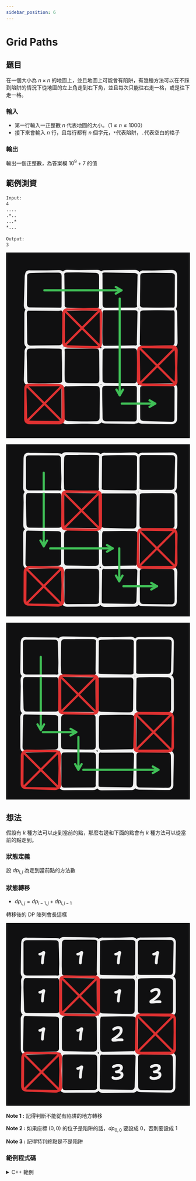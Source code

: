 ```yaml
---
sidebar_position: 6
---
```

Grid Paths
===

題目
---
在一個大小為 $n \times n$ 的地圖上，並且地圖上可能會有陷阱，有幾種方法可以在不踩到陷阱的情況下從地圖的左上角走到右下角，並且每次只能往右走一格，或是往下走一格。

### 輸入
- 第一行輸入一正整數 $n$ 代表地圖的大小。（$1 \le n \le 1000$）
- 接下來會輸入 $n$ 行，且每行都有 $n$ 個字元，`*`代表陷阱，`.`代表空白的格子

### 輸出
輸出一個正整數，為答案模 $10^9+7$ 的值

範例測資
---
```
Input:
4
....
.*..
...*
*...

Output:
3
```
![alt text](image.png)

![alt text](image-1.png)

![alt text](image-2.png)

想法
---
假設有 $k$ 種方法可以走到當前的點，那麼右邊和下面的點會有 $k$ 種方法可以從當前的點走到。

### 狀態定義
設 $dp_{i, j}$ 為走到當前點的方法數

### 狀態轉移
- $dp_{i, j} = dp_{i - 1, j} + dp_{i, j - 1}$


轉移後的 DP 陣列會長這樣

![alt text](image-3.png)

**Note 1 :** 記得判斷不能從有陷阱的地方轉移

**Note 2 :** 如果座標 $(0, 0)$ 的位子是陷阱的話，$dp_{0, 0}$ 要設成 $0$，否則要設成 $1$

**Note 3 :** 記得特判終點是不是陷阱

### 範例程式碼
<details>
<summary>C++ 範例 </summary>

```cpp
#include <bits/stdc++.h>
#define IO ios_base::sync_with_stdio(0), cin.tie(0)
#define int long long 
using namespace std;

const int mod = 1e9 + 7;

char grid[1005][1005];
int dp[1005][1005];

signed main() {
    IO;
    int n;
    cin >> n;
    for(int i = 0; i < n; i++) {
        for(int j = 0; j < n; j++) {
            cin >> grid[i][j];
        }
    }
    if(grid[0][0] == '.') {
        dp[0][0] = 1;
    }
    for(int i = 0; i < n; i++) {
        for(int j = 0; j < n; j++) {
            if(grid[i][j] == '*') continue;
            if(i > 0) dp[i][j] += dp[i - 1][j]; 
            if(j > 0) dp[i][j] += dp[i][j - 1];
            dp[i][j] %= mod;
        }
    }
    if(grid[n - 1][n - 1] == '*') {
        cout << 0;
    }
    else {
        cout << dp[n - 1][n - 1];
    }
}
```
</details>